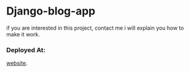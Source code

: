 # Django-blog-app

if you are interested in this project, contact me i will explain you how to make it work.


### Deployed At:
[website](https://blogsite-webapp.herokuapp.com/).
